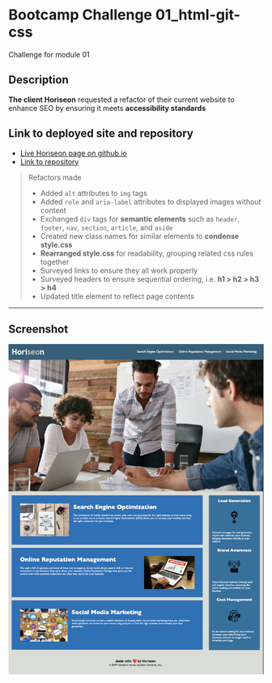 <!-- @format -->

# Bootcamp Challenge 01_html-git-css

Challenge for module 01

## Description

**The client Horiseon** requested a refactor of their current website to enhance SEO by ensuring it meets **accessibility standards**

## Link to deployed site and repository

- [Live Horiseon page on github.io](https://codewizard-dt.github.io/bootcamp_challenge_01_html-git-css/)
- [Link to repository](https://github.com/codewizard-dt/bootcamp_challenge_01_html-git-css)

> Refactors made
>
> - Added `alt` attributes to `img` tags
> - Added `role` and `aria-label` attributes to displayed images without content
> - Exchanged `div` tags for **semantic elements** such as `header`, `footer`, `nav`, `section`, `article`, and `aside`
> - Created new class names for similar elements to **condense style.css**
> - **Rearranged style.css** for readability, grouping related css rules together
> - Surveyed links to ensure they all work properly
> - Surveyed headers to ensure sequential ordering, i.e. **h1 > h2 > h3 > h4**
> - Updated title element to reflect page contents

---

## Screenshot

![sample landing page](sample.png)
